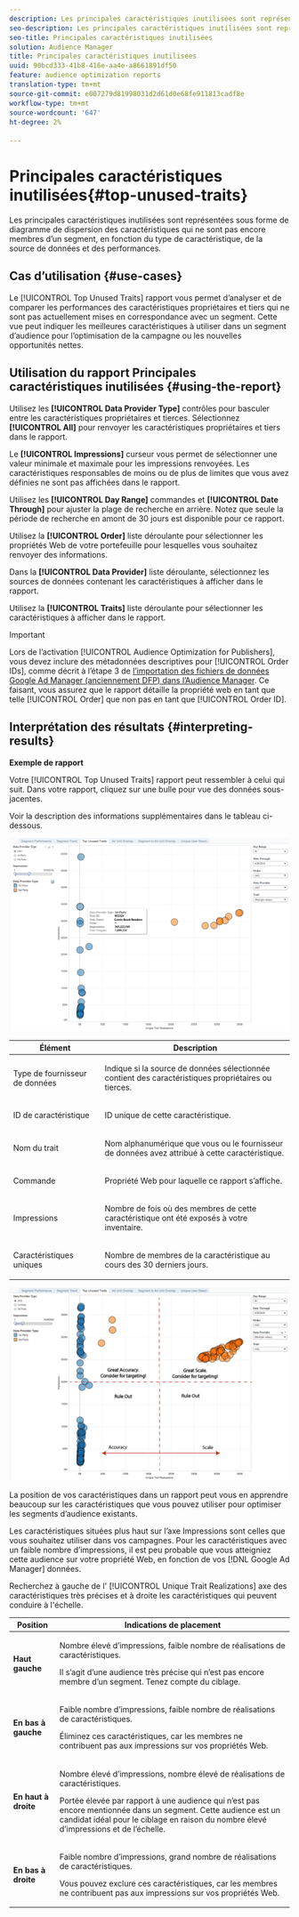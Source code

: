 ```yaml
---
description: Les principales caractéristiques inutilisées sont représentées sous forme de diagramme de dispersion des caractéristiques qui ne sont pas encore membres d’un segment, en fonction du type de caractéristique, de la source de données et des performances.
seo-description: Les principales caractéristiques inutilisées sont représentées sous forme de diagramme de dispersion des caractéristiques qui ne sont pas encore membres d’un segment, en fonction du type de caractéristique, de la source de données et des performances.
seo-title: Principales caractéristiques inutilisées
solution: Audience Manager
title: Principales caractéristiques inutilisées
uuid: 90bcd333-41b8-416e-aa4e-a8661891df50
feature: audience optimization reports
translation-type: tm+mt
source-git-commit: e007279d81998031d2d61d0e68fe911813cadf8e
workflow-type: tm+mt
source-wordcount: '647'
ht-degree: 2%

---
```



# Principales caractéristiques inutilisées{#top-unused-traits}

Les principales caractéristiques inutilisées sont représentées sous forme de diagramme de dispersion des caractéristiques qui ne sont pas encore membres d’un segment, en fonction du type de caractéristique, de la source de données et des performances.

## Cas d’utilisation {#use-cases}

Le [!UICONTROL Top Unused Traits] rapport vous permet d’analyser et de comparer les performances des caractéristiques propriétaires et tiers qui ne sont pas actuellement mises en correspondance avec un segment. Cette vue peut indiquer les meilleures caractéristiques à utiliser dans un segment d’audience pour l’optimisation de la campagne ou les nouvelles opportunités nettes.

## Utilisation du rapport Principales caractéristiques inutilisées {#using-the-report}

Utilisez les **[!UICONTROL Data Provider Type]** contrôles pour basculer entre les caractéristiques propriétaires et tierces. Sélectionnez **[!UICONTROL All]** pour renvoyer les caractéristiques propriétaires et tiers dans le rapport.

Le **[!UICONTROL Impressions]** curseur vous permet de sélectionner une valeur minimale et maximale pour les impressions renvoyées. Les caractéristiques responsables de moins ou de plus de limites que vous avez définies ne sont pas affichées dans le rapport.

Utilisez les **[!UICONTROL Day Range]** commandes et **[!UICONTROL Date Through]** pour ajuster la plage de recherche en arrière. Notez que seule la période de recherche en amont de 30 jours est disponible pour ce rapport.

Utilisez la **[!UICONTROL Order]** liste déroulante pour sélectionner les propriétés Web de votre portefeuille pour lesquelles vous souhaitez renvoyer des informations.

Dans la **[!UICONTROL Data Provider]** liste déroulante, sélectionnez les sources de données contenant les caractéristiques à afficher dans le rapport.

Utilisez la **[!UICONTROL Traits]** liste déroulante pour sélectionner les caractéristiques à afficher dans le rapport.

>[!IMPORTANT]
>
>Lors de l’activation [!UICONTROL Audience Optimization for Publishers], vous devez inclure des métadonnées descriptives pour [!UICONTROL Order IDs], comme décrit à l’étape 3 de [l’importation des fichiers de données Google Ad Manager (anciennement DFP) dans l’Audience Manager](../../../reporting/audience-optimization-reports/aor-publishers/import-dfp.md). Ce faisant, vous assurez que le rapport détaille la propriété web en tant que telle [!UICONTROL Order] que non pas en tant que [!UICONTROL Order ID].

## Interprétation des résultats {#interpreting-results}

**Exemple de rapport**

Votre [!UICONTROL Top Unused Traits] rapport peut ressembler à celui qui suit. Dans votre rapport, cliquez sur une bulle pour vue des données sous-jacentes.

Voir la description des informations supplémentaires dans le tableau ci-dessous.

![](assets/publisher_unused_traits.png)

<table id="table_AFE2540583C34835B04584693ADFD26A"> 
 <thead> 
  <tr> 
   <th colname="col1" class="entry"> Élément </th> 
   <th colname="col2" class="entry"> Description </th> 
  </tr>
 </thead>
 <tbody> 
  <tr> 
   <td colname="col1"> <p><span class="wintitle"> Type de fournisseur de données</span> </p> </td> 
   <td colname="col2"> <p>Indique si la source de données sélectionnée contient des caractéristiques propriétaires ou tierces. </p> </td> 
  </tr> 
  <tr> 
   <td colname="col1"> <p><span class="wintitle"> ID de caractéristique</span> </p> </td> 
   <td colname="col2"> <p>ID unique de cette caractéristique. </p> </td> 
  </tr> 
  <tr> 
   <td colname="col1"> <p><span class="wintitle"> Nom du trait</span> </p> </td> 
   <td colname="col2"> <p>Nom alphanumérique que vous ou le fournisseur de données avez attribué à cette caractéristique. </p> </td> 
  </tr> 
  <tr> 
   <td colname="col1"> <p><span class="wintitle"> Commande</span> </p> </td> 
   <td colname="col2"> <p>Propriété Web pour laquelle ce rapport s’affiche. </p> </td> 
  </tr> 
  <tr> 
   <td colname="col1"> <p><span class="wintitle"> Impressions</span> </p> </td> 
   <td colname="col2"> <p>Nombre de fois où des membres de cette caractéristique ont été exposés à votre inventaire. </p> </td> 
  </tr> 
  <tr> 
   <td colname="col1"> <p><span class="wintitle"> Caractéristiques uniques</span> </p> </td> 
   <td colname="col2"> <p>Nombre de membres de la caractéristique au cours des 30 derniers jours. </p> </td> 
  </tr> 
 </tbody> 
</table>

![](assets/publisher_unused_traits_final.png)

La position de vos caractéristiques dans un rapport peut vous en apprendre beaucoup sur les caractéristiques que vous pouvez utiliser pour optimiser les segments d’audience existants.

Les caractéristiques situées plus haut sur l’axe Impressions sont celles que vous souhaitez utiliser dans vos campagnes. Pour les caractéristiques avec un faible nombre d’impressions, il est peu probable que vous atteigniez cette audience sur votre propriété Web, en fonction de vos [!DNL Google Ad Manager] données.

Recherchez à gauche de l&#39; [!UICONTROL Unique Trait Realizations] axe des caractéristiques très précises et à droite les caractéristiques qui peuvent conduire à l&#39;échelle.

<table id="table_A29253B30DFA4CD7B3B7C320DE0BDEA4"> 
 <thead> 
  <tr> 
   <th colname="col1" class="entry"> Position </th> 
   <th colname="col2" class="entry"> Indications de placement </th> 
  </tr> 
 </thead>
 <tbody> 
  <tr> 
   <td colname="col1"> <p> <b>Haut gauche</b> </p> </td> 
   <td colname="col2"> <p>Nombre élevé d’impressions, faible nombre de réalisations de caractéristiques. </p> <p>Il s’agit d’une audience très précise qui n’est pas encore membre d’un segment. Tenez compte du ciblage. </p> </td> 
  </tr> 
  <tr> 
   <td colname="col1"> <p> <b>En bas à gauche</b> </p> </td> 
   <td colname="col2"> <p>Faible nombre d’impressions, faible nombre de réalisations de caractéristiques. </p> <p> Éliminez ces caractéristiques, car les membres ne contribuent pas aux impressions sur vos propriétés Web. </p> </td> 
  </tr> 
  <tr> 
   <td colname="col1"> <p> <b>En haut à droite</b> </p> </td> 
   <td colname="col2"> <p>Nombre élevé d’impressions, nombre élevé de réalisations de caractéristiques. </p> <p>Portée élevée par rapport à une audience qui n’est pas encore mentionnée dans un segment. Cette audience est un candidat idéal pour le ciblage en raison du nombre élevé d’impressions et de l’échelle. </p> </td> 
  </tr> 
  <tr> 
   <td colname="col1"> <p> <b>En bas à droite</b> </p> </td> 
   <td colname="col2"> <p>Faible nombre d’impressions, grand nombre de réalisations de caractéristiques. </p> <p> Vous pouvez exclure ces caractéristiques, car les membres ne contribuent pas aux impressions sur vos propriétés Web. </p> </td> 
  </tr> 
 </tbody> 
</table>
